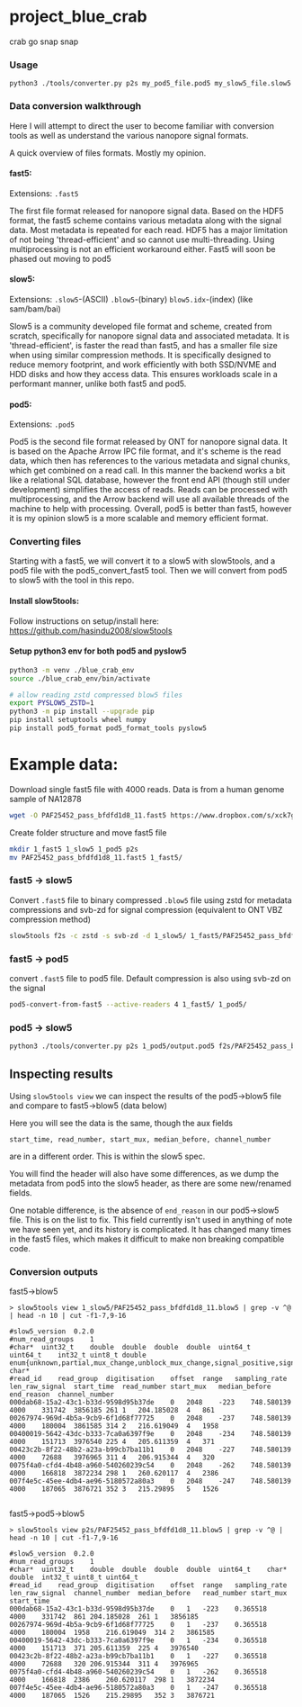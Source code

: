 # project_blue_crab
crab go snap snap

### Usage
```
python3 ./tools/converter.py p2s my_pod5_file.pod5 my_slow5_file.slow5
```

### Data conversion walkthrough

Here I will attempt to direct the user to become familiar with conversion tools as well as understand the various nanopore signal formats.

A quick overview of files formats. Mostly my opinion.

#### fast5:

Extensions: `.fast5`

The first file format released for nanopore signal data. Based on the HDF5 format, the fast5 scheme contains various metadata along with the signal data. Most metadata is repeated for each read. HDF5 has a major limitation of not being 'thread-efficient' and so cannot use multi-threading. Using multiprocessing is not an efficient workaround either. Fast5 will soon be phased out moving to pod5


#### slow5:

Extensions: `.slow5`-(ASCII) `.blow5`-(binary) `blow5.idx`-(index) (like sam/bam/bai)

Slow5 is a community developed file format and scheme, created from scratch, specifically for nanopore signal data and associated metadata. It is 'thread-efficient', is faster the read than fast5, and has a smaller file size when using similar compression methods. It is specifically designed to reduce memory footprint, and work efficiently with both SSD/NVME and HDD disks and how they access data. This ensures workloads scale in a performant manner, unlike both fast5 and pod5.


#### pod5:

Extensions: `.pod5`

Pod5 is the second file format released by ONT for nanopore signal data. It is based on the Apache Arrow IPC file format, and it's scheme is the read data, which then has references to the various metadata and signal chunks, which get combined on a read call. In this manner the backend works a bit like a relational SQL database, however the front end API (though still under development) simplifies the access of reads. Reads can be processed with multiprocessing, and the Arrow backend will use all available threads of the machine to help with processing. Overall, pod5 is better than fast5, however it is my opinion slow5 is a more scalable and memory efficient format.



### Converting files

Starting with a fast5, we will convert it to a slow5 with slow5tools, and a pod5 file with the pod5_convert_fast5 tool.
Then we will convert from pod5 to slow5 with the tool in this repo.

#### Install slow5tools:

Follow instructions on setup/install here:
https://github.com/hasindu2008/slow5tools

#### Setup python3 env for both pod5 and pyslow5

```bash
python3 -m venv ./blue_crab_env
source ./blue_crab_env/bin/activate

# allow reading zstd compressed blow5 files
export PYSLOW5_ZSTD=1
python3 -m pip install --upgrade pip
pip install setuptools wheel numpy
pip install pod5_format pod5_format_tools pyslow5
```

# Example data:

Download single fast5 file with 4000 reads. Data is from a human genome sample of NA12878

```bash
wget -O PAF25452_pass_bfdfd1d8_11.fast5 https://www.dropbox.com/s/xck7g8sc80hx02u/PAF25452_pass_bfdfd1d8_11.fast5?dl=1
```

Create folder structure and move fast5 file

```bash
mkdir 1_fast5 1_slow5 1_pod5 p2s
mv PAF25452_pass_bfdfd1d8_11.fast5 1_fast5/
```

### fast5 -> slow5

Convert `.fast5` file to binary compressed `.blow5` file using zstd for metadata compressions and svb-zd for signal compression (equivalent to ONT VBZ compression method)

```bash
slow5tools f2s -c zstd -s svb-zd -d 1_slow5/ 1_fast5/PAF25452_pass_bfdfd1d8_11.fast5
```

### fast5 -> pod5

convert `.fast5` file to pod5 file. Default compression is also using svb-zd on the signal

```bash
pod5-convert-from-fast5 --active-readers 4 1_fast5/ 1_pod5/
```


### pod5 -> slow5

```bash
python3 ./tools/converter.py p2s 1_pod5/output.pod5 f2s/PAF25452_pass_bfdfd1d8_11.blow5
```


## Inspecting results

Using `slow5tools view` we can inspect the results of the pod5->blow5 file and compare to fast5->blow5 (data below)

Here you will see the data is the same, though the aux fields
```
start_time, read_number, start_mux, median_before, channel_number
```
are in a different order. This is within the slow5 spec.

You will find the header will also have some differences, as we dump the metadata from pod5 into the slow5 header, as there are some new/renamed fields.

One notable difference, is the absence of `end_reason` in our pod5->slow5 file. This is on the list to fix. This field currently isn't used in anything of note we have seen yet, and its history is complicated. It has changed many times in the fast5 files, which makes it difficult to make non breaking compatible code.

<!-- One last difference, is in our pod5->blow5 file output, you will note `digitisation=1` and `range` is a float < 1. That is because ONT removed range and digitisation from pod5. While digitisation can be calculated from `adc_max - adc_min`, when converting fast5 files, they are both 0. The reason these are needed are for conversion of the raw signal values into pA values using the following array maths:

```
scale = range / digitisation
pA_signal = scale * (signal + offset)
```

So instead, we set digitisation to 1, and place the scale value in the range column.

This means, if a 3rd party software reads a slow5 file, and wants to calculate pA, the maths goes like this

```
range = 0.365518
digitisation = 1

scale = range / digitisation

0.365518 = 0.365518 / 1
```

So effectively, scale = range, and they are both of the same double/float type.

This way, we don't break other tools while ONT decide how many tools they want to break in the process of finalising the pod5 format. -->



### Conversion outputs

fast5->blow5
```
> slow5tools view 1_slow5/PAF25452_pass_bfdfd1d8_11.blow5 | grep -v ^@ | head -n 10 | cut -f1-7,9-16

#slow5_version	0.2.0
#num_read_groups	1
#char*	uint32_t	double	double	double	double	uint64_t	uint64_t	int32_t	uint8_t	double	enum{unknown,partial,mux_change,unblock_mux_change,signal_positive,signal_negative}	char*
#read_id	read_group	digitisation	offset	range	sampling_rate	len_raw_signal	start_time	read_number	start_mux	median_before	end_reason	channel_number
000dab68-15a2-43c1-b33d-9598d95b37de	0	2048	-223	748.580139	4000	331742	3856185	261	1	204.185028	4	861
00267974-969d-4b5a-9cb9-6f1d68f77725	0	2048	-237	748.580139	4000	180004	3861585	314	2	216.619049	4	1958
00400019-5642-43dc-b333-7ca0a6397f9e	0	2048	-234	748.580139	4000	151713	3976540	225	4	205.611359	4	371
00423c2b-8f22-48b2-a23a-b99cb7ba11b1	0	2048	-227	748.580139	4000	72688	3976965	311	4	206.915344	4	320
0075f4a0-cfd4-4b48-a960-540260239c54	0	2048	-262	748.580139	4000	166818	3872234	298	1	260.620117	4	2386
007f4e5c-45ee-4db4-ae96-5180572a80a3	0	2048	-247	748.580139	4000	187065	3876721	352	3	215.29895	5	1526


```

fast5->pod5->blow5
```
> slow5tools view p2s/PAF25452_pass_bfdfd1d8_11.blow5 | grep -v ^@ | head -n 10 | cut -f1-7,9-16

#slow5_version	0.2.0
#num_read_groups	1
#char*	uint32_t	double	double	double	double	uint64_t	char*	double	int32_t	uint8_t	uint64_t
#read_id	read_group	digitisation	offset	range	sampling_rate	len_raw_signal	channel_number	median_before	read_number	start_mux	start_time
000dab68-15a2-43c1-b33d-9598d95b37de	0	1	-223	0.365518	4000	331742	861	204.185028	261	1	3856185
00267974-969d-4b5a-9cb9-6f1d68f77725	0	1	-237	0.365518	4000	180004	1958	216.619049	314	2	3861585
00400019-5642-43dc-b333-7ca0a6397f9e	0	1	-234	0.365518	4000	151713	371	205.611359	225	4	3976540
00423c2b-8f22-48b2-a23a-b99cb7ba11b1	0	1	-227	0.365518	4000	72688	320	206.915344	311	4	3976965
0075f4a0-cfd4-4b48-a960-540260239c54	0	1	-262	0.365518	4000	166818	2386	260.620117	298	1	3872234
007f4e5c-45ee-4db4-ae96-5180572a80a3	0	1	-247	0.365518	4000	187065	1526	215.29895	352	3	3876721
```
